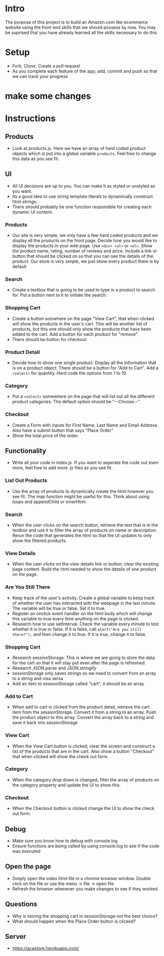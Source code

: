 # Intro
The purpose of this project is to build an Amazon.com like ecommerce website using the front end skills that we should possess by now. You may be suprised that you have already learned all the skills necessary to do this.

# Setup
* Fork, Clone, Create a pull request
* As you complete each feature of the app; add, commit and push so that we can track your progress
# make some changes

# Instructions

## Products
* Look at products.js. Here we have an array of hard coded product objects which is put into a global variable `products`. Feel free to change this data as you see fit.


## UI
* All UI decisions are up to you. You can make it as styled or unstyled as you want.
* Its a good idea to use string template literals to dynamically construct html strings.
* There should probably be one function responsible for creating each dynamic UI content.
### Products
* Our site is very simple, we only have a few hard coded products and we display all the products on the front page. Decide how you would like to display the products in your web page. Use `<div> <ul>` or `<ol>`. Show the product name, rating, number of reviews and price. Include a link or button that should be clicked on so that you can see the details of the product. Our store is very simple, we just show every product there is by default
### Search
* Create a textbox that is going to be used to type in a product to search for. Put a button next to it to initiate the search.
### Shopping Cart
* Create a button somwhere on the page "View Cart", that when clicked will show the products in the user's cart. This will be another list of products, but this one should only show the products that have been added to the cart. Add a button for each product for "remove".
* There should be button for checkout
### Product Detail
* Decide how to show one single product. Display all the information that is on a product object. There should be a button for "Add to Cart". Add a `<select>` for quantity. Hard code the options from 1 to 10.
### Category
* Put a `<select>` somewhere on the page that will list out all the different product categories. The default option should be "--Choose--".
### Checkout
* Create a Form with inputs for First Name, Last Name and Email Address. Also have a submit button that says "Place Order"
* Show the total price of the order.




## Functionality
* Write all your code in index.js. If you want to seperate the code out even more, feel free to add more .js files as you see fit.

### List Out Products
* Use the array of products to dynamically create the html however you see fit. The map function might be useful for this. Think about using loops and appendChild or innerHtml. 
### Search
* When the user clicks on the search button, retrieve the text that is in the textbox and use it to filter the array of products on name or description. Rerun the code that generates the html so that the UI updates to only show the filtered products.
### View Details
* When the user clicks on the view details link or button; clear the existing page content. Build the html needed to show the details of one product on the page.
### Are You Still There
* Keep track of the user's activity. Create a global variable to keep track of whether the user has interacted with the webpage in the last minute. The variable will be true or false. Set it to true.
* Register an onclick event handler on the html body which will change this variable to true every time anything on the page is clicked.
* Research how to use setInterval. Check the variable every minute to test whether it is true or false. If it is false, call `alert("Are you still there?");` and then change it to true. If it is true, change it to false.
### Shopping Cart
* Research sessionStorage. This is where we are going to store the data for the cart so that it will stay put even after the page is refreshed.
* Research JSON.parse and JSON.stringify
* sessionStorage only saves strings so we need to convert from an array to a string and visa versa
* Add an item to sessionStorage called "cart", it should be an array
### Add to Cart
* When add to cart is clicked from the product detail, retrieve the cart item from the sessionStorage. Convert it from a string to an array. Push the product object to this array. Convert the array back to a string and save it back into sessionStorage
### View Cart
* When the View Cart button is clicked, clear the screen and construct a list of the products that are in the cart. Also show a button "Checkout" that when clicked will show the check out form.
### Category
* When the category drop down is changed, filter the array of products on the category property and update the UI to show this.
### Checkout
* When the Checkout button is clicked change the UI to show the check out form.

## Debug  
* Make sure you know how to debug with console.log
* Ensure functions are being called by using console.log to see if the code was executed
## Open the page
* Simply open the index.html file in a chrome browser window. Double click on the file or use the menu -> file -> open file
* Refresh the browser whenever you make changes to see if they worked.
## Questions
* Why is storing the shopping cart in sessionStorage not the best choice?
* What should happen when the Place Order button is clicked?


## Server
* https://acastore.herokuapp.com/
